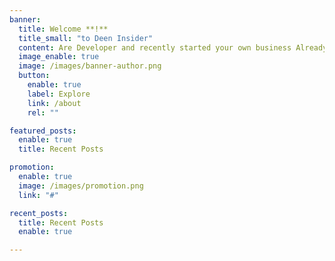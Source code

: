 ```yaml
---
banner:
  title: Welcome **!**
  title_small: "to Deen Insider"
  content: Are Developer and recently started your own business Already made website to ensure presence wants to develop.
  image_enable: true
  image: /images/banner-author.png
  button:
    enable: true
    label: Explore
    link: /about
    rel: ""

featured_posts:
  enable: true
  title: Recent Posts

promotion:
  enable: true
  image: /images/promotion.png
  link: "#"

recent_posts:
  title: Recent Posts
  enable: true

---
```

